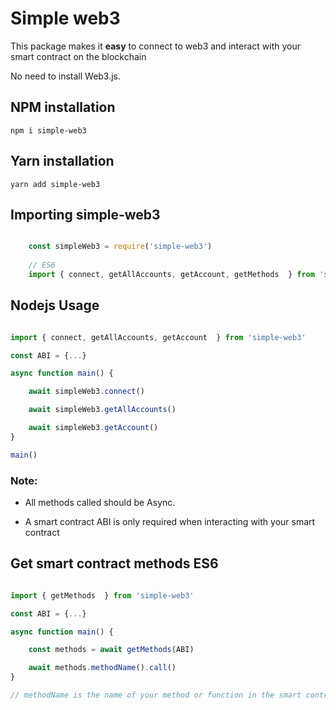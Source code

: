 # Simple web3

This package makes it **easy** to connect to web3 and interact with your smart contract on the blockchain

No need to install Web3.js.


## NPM installation

```npm i simple-web3```

## Yarn installation

```yarn add simple-web3```


## Importing simple-web3

``` javascript

    const simpleWeb3 = require('simple-web3')
    
    // ES6
    import { connect, getAllAccounts, getAccount, getMethods  } from 'simple-web3'

```


## Nodejs Usage

```javascript

import { connect, getAllAccounts, getAccount  } from 'simple-web3'

const ABI = {...}

async function main() {

    await simpleWeb3.connect()

    await simpleWeb3.getAllAccounts()

    await simpleWeb3.getAccount()
}

main()

```


### Note:

- All methods called should be Async.

- A smart contract ABI is only required when interacting with your smart contract


## Get smart contract methods ES6

``` javascript

import { getMethods  } from 'simple-web3'

const ABI = {...}

async function main() {

    const methods = await getMethods(ABI)

    await methods.methodName().call()
}

// methodName is the name of your method or function in the smart contract

```